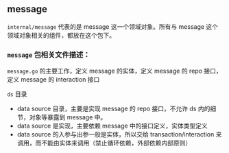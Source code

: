 ## message 

`internal/message` 代表的是 message 这一个领域对象。所有与 message 这个领域对象相关的组件，都放在这个包下。

### `message` 包相关文件描述：

`message.go` 的主要工作，定义 message 的实体，定义 message 的 repo 接口，定义 message 的 interaction 接口

`ds` 目录

- data source 目录，主要是实现 message 的 repo 接口，不允许 ds 内的细节，对象等暴露到 message 中。
- data source 是实现，主要依赖 message 中的接口定义，实体类型定义
- data source 的入参与出参一般是实体，所以交给 transaction/interaction 来调用，而不能由实体来调用（禁止循环依赖，外部依赖内部原则）


